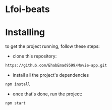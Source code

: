 # Lfoi-beats

# Installing
to get the project running, follow these steps:

- clone this repository:

```html
https://github.com/EhabEmad9599/Movie-app.git
```
- install all the project's dependencies
``` html
npm install
```
- once  that's done, run the project:

```html
npm start
```
